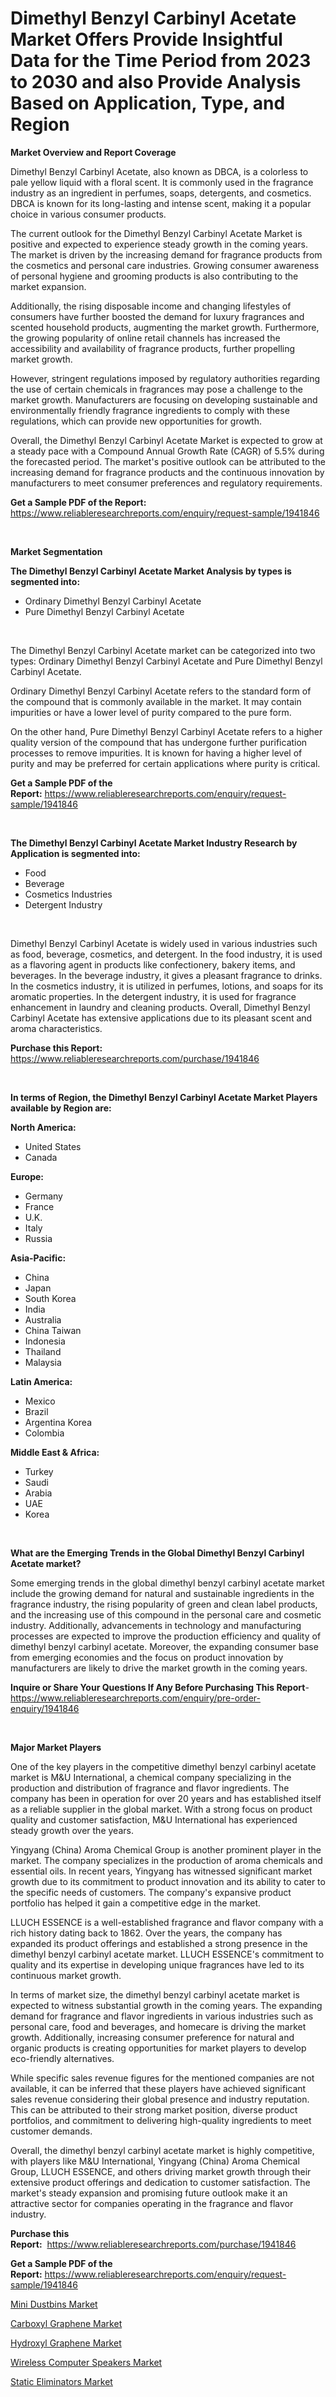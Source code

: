<p><h1>Dimethyl Benzyl Carbinyl Acetate Market Offers Provide Insightful Data for the Time Period from 2023 to 2030 and also Provide Analysis Based on Application, Type, and Region</h1></p><p><strong>Market Overview and Report Coverage</strong></p>
<p><p>Dimethyl Benzyl Carbinyl Acetate, also known as DBCA, is a colorless to pale yellow liquid with a floral scent. It is commonly used in the fragrance industry as an ingredient in perfumes, soaps, detergents, and cosmetics. DBCA is known for its long-lasting and intense scent, making it a popular choice in various consumer products.</p><p>The current outlook for the Dimethyl Benzyl Carbinyl Acetate Market is positive and expected to experience steady growth in the coming years. The market is driven by the increasing demand for fragrance products from the cosmetics and personal care industries. Growing consumer awareness of personal hygiene and grooming products is also contributing to the market expansion.</p><p>Additionally, the rising disposable income and changing lifestyles of consumers have further boosted the demand for luxury fragrances and scented household products, augmenting the market growth. Furthermore, the growing popularity of online retail channels has increased the accessibility and availability of fragrance products, further propelling market growth.</p><p>However, stringent regulations imposed by regulatory authorities regarding the use of certain chemicals in fragrances may pose a challenge to the market growth. Manufacturers are focusing on developing sustainable and environmentally friendly fragrance ingredients to comply with these regulations, which can provide new opportunities for growth.</p><p>Overall, the Dimethyl Benzyl Carbinyl Acetate Market is expected to grow at a steady pace with a Compound Annual Growth Rate (CAGR) of 5.5% during the forecasted period. The market's positive outlook can be attributed to the increasing demand for fragrance products and the continuous innovation by manufacturers to meet consumer preferences and regulatory requirements.</p></p>
<p><strong>Get a Sample PDF of the Report:</strong> <a href="https://www.reliableresearchreports.com/enquiry/request-sample/1941846">https://www.reliableresearchreports.com/enquiry/request-sample/1941846</a></p>
<p>&nbsp;</p>
<p><strong>Market Segmentation</strong></p>
<p><strong>The Dimethyl Benzyl Carbinyl Acetate Market Analysis by types is segmented into:</strong></p>
<p><ul><li>Ordinary Dimethyl Benzyl Carbinyl Acetate</li><li>Pure Dimethyl Benzyl Carbinyl Acetate</li></ul></p>
<p>&nbsp;</p>
<p><p>The Dimethyl Benzyl Carbinyl Acetate market can be categorized into two types: Ordinary Dimethyl Benzyl Carbinyl Acetate and Pure Dimethyl Benzyl Carbinyl Acetate. </p><p>Ordinary Dimethyl Benzyl Carbinyl Acetate refers to the standard form of the compound that is commonly available in the market. It may contain impurities or have a lower level of purity compared to the pure form. </p><p>On the other hand, Pure Dimethyl Benzyl Carbinyl Acetate refers to a higher quality version of the compound that has undergone further purification processes to remove impurities. It is known for having a higher level of purity and may be preferred for certain applications where purity is critical.</p></p>
<p><strong>Get a Sample PDF of the Report:</strong>&nbsp;<a href="https://www.reliableresearchreports.com/enquiry/request-sample/1941846">https://www.reliableresearchreports.com/enquiry/request-sample/1941846</a></p>
<p>&nbsp;</p>
<p><strong>The Dimethyl Benzyl Carbinyl Acetate Market Industry Research by Application is segmented into:</strong></p>
<p><ul><li>Food</li><li>Beverage</li><li>Cosmetics Industries</li><li>Detergent Industry</li></ul></p>
<p>&nbsp;</p>
<p><p>Dimethyl Benzyl Carbinyl Acetate is widely used in various industries such as food, beverage, cosmetics, and detergent. In the food industry, it is used as a flavoring agent in products like confectionery, bakery items, and beverages. In the beverage industry, it gives a pleasant fragrance to drinks. In the cosmetics industry, it is utilized in perfumes, lotions, and soaps for its aromatic properties. In the detergent industry, it is used for fragrance enhancement in laundry and cleaning products. Overall, Dimethyl Benzyl Carbinyl Acetate has extensive applications due to its pleasant scent and aroma characteristics.</p></p>
<p><strong>Purchase this Report:</strong>&nbsp; <a href="https://www.reliableresearchreports.com/purchase/1941846">https://www.reliableresearchreports.com/purchase/1941846</a></p>
<p>&nbsp;</p>
<p><strong>In terms of Region, the Dimethyl Benzyl Carbinyl Acetate Market Players available by Region are:</strong></p>
<p>
    <p> <strong> North America: </strong>
        <ul>
            <li>United States</li>
            <li>Canada</li>
        </ul>
        </p> 
    <p> <strong> Europe: </strong>
        <ul>
            <li>Germany</li>
            <li>France</li>
            <li>U.K.</li>
            <li>Italy</li>
            <li>Russia</li>
        </ul>
        </p> 
    <p> <strong> Asia-Pacific: </strong>
        <ul>
            <li>China</li>
            <li>Japan</li>
            <li>South Korea</li>
            <li>India</li>
            <li>Australia</li>
            <li>China Taiwan</li>
            <li>Indonesia</li>
            <li>Thailand</li>
            <li>Malaysia</li>
        </ul>
        </p> 
    <p> <strong> Latin America: </strong>
        <ul>
            <li>Mexico</li>
            <li>Brazil</li>
            <li>Argentina Korea</li>
            <li>Colombia</li>
        </ul>
        </p> 
    <p> <strong> Middle East & Africa: </strong>
        <ul>
            <li>Turkey</li>
            <li>Saudi</li>
            <li>Arabia</li>
            <li>UAE</li>
            <li>Korea</li>
        </ul>
    </p>
    </p>
<p>&nbsp;</p>
<p><strong>What are the Emerging Trends in the Global Dimethyl Benzyl Carbinyl Acetate market?</strong></p>
<p><p>Some emerging trends in the global dimethyl benzyl carbinyl acetate market include the growing demand for natural and sustainable ingredients in the fragrance industry, the rising popularity of green and clean label products, and the increasing use of this compound in the personal care and cosmetic industry. Additionally, advancements in technology and manufacturing processes are expected to improve the production efficiency and quality of dimethyl benzyl carbinyl acetate. Moreover, the expanding consumer base from emerging economies and the focus on product innovation by manufacturers are likely to drive the market growth in the coming years.</p></p>
<p><strong>Inquire or Share Your Questions If Any Before Purchasing This Report</strong>- <a href="https://www.reliableresearchreports.com/enquiry/pre-order-enquiry/1941846">https://www.reliableresearchreports.com/enquiry/pre-order-enquiry/1941846</a></p>
<p>&nbsp;</p>
<p><strong>Major Market Players</strong></p>
<p><p>One of the key players in the competitive dimethyl benzyl carbinyl acetate market is M&U International, a chemical company specializing in the production and distribution of fragrance and flavor ingredients. The company has been in operation for over 20 years and has established itself as a reliable supplier in the global market. With a strong focus on product quality and customer satisfaction, M&U International has experienced steady growth over the years.</p><p>Yingyang (China) Aroma Chemical Group is another prominent player in the market. The company specializes in the production of aroma chemicals and essential oils. In recent years, Yingyang has witnessed significant market growth due to its commitment to product innovation and its ability to cater to the specific needs of customers. The company's expansive product portfolio has helped it gain a competitive edge in the market.</p><p>LLUCH ESSENCE is a well-established fragrance and flavor company with a rich history dating back to 1862. Over the years, the company has expanded its product offerings and established a strong presence in the dimethyl benzyl carbinyl acetate market. LLUCH ESSENCE's commitment to quality and its expertise in developing unique fragrances have led to its continuous market growth.</p><p>In terms of market size, the dimethyl benzyl carbinyl acetate market is expected to witness substantial growth in the coming years. The expanding demand for fragrance and flavor ingredients in various industries such as personal care, food and beverages, and homecare is driving the market growth. Additionally, increasing consumer preference for natural and organic products is creating opportunities for market players to develop eco-friendly alternatives.</p><p>While specific sales revenue figures for the mentioned companies are not available, it can be inferred that these players have achieved significant sales revenue considering their global presence and industry reputation. This can be attributed to their strong market position, diverse product portfolios, and commitment to delivering high-quality ingredients to meet customer demands.</p><p>Overall, the dimethyl benzyl carbinyl acetate market is highly competitive, with players like M&U International, Yingyang (China) Aroma Chemical Group, LLUCH ESSENCE, and others driving market growth through their extensive product offerings and dedication to customer satisfaction. The market's steady expansion and promising future outlook make it an attractive sector for companies operating in the fragrance and flavor industry.</p></p>
<p><strong>Purchase this Report:</strong>&nbsp;&nbsp;<a href="https://www.reliableresearchreports.com/purchase/1941846">https://www.reliableresearchreports.com/purchase/1941846</a></p>
<p></p>
<p><strong>Get a Sample PDF of the Report:</strong>&nbsp;<a href="https://www.reliableresearchreports.com/enquiry/request-sample/1941846">https://www.reliableresearchreports.com/enquiry/request-sample/1941846</a></p>
<p><p><a href="https://www.linkedin.com/pulse/mini-dustbins-market-challenges-opportunities-growth-drivers-g2jhe/">Mini Dustbins Market</a></p><p><a href="https://github.com/rahu1505/Market-Research-Report-List-1/blob/main/carboxyl-graphene-market.md">Carboxyl Graphene Market</a></p><p><a href="https://github.com/rahu1502/Market-Research-Report-List-1/blob/main/hydroxyl-graphene-market.md">Hydroxyl Graphene Market</a></p><p><a href="https://www.linkedin.com/pulse/wireless-computer-speakers-market-research-report-provides-vfuve/">Wireless Computer Speakers Market</a></p><p><a href="https://www.linkedin.com/pulse/static-eliminators-market-size-2023-2030-global-industrial-hwjge/">Static Eliminators Market</a></p></p>
